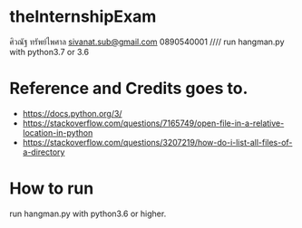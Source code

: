 # theInternshipExam
ศิวณัฐ ทรัพย์ไพศาล sivanat.sub@gmail.com 0890540001 //// run hangman.py with python3.7 or 3.6

# Reference and Credits goes to.
* https://docs.python.org/3/
* https://stackoverflow.com/questions/7165749/open-file-in-a-relative-location-in-python
* https://stackoverflow.com/questions/3207219/how-do-i-list-all-files-of-a-directory

# How to run
run hangman.py with python3.6 or higher.

